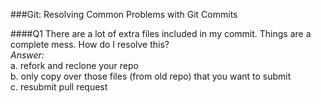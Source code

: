 ###Git:  Resolving Common Problems with Git Commits

####Q1
There are a lot of extra files included in my commit.  Things are a complete mess.  How do I resolve this?  
*Answer:*  
a.  refork and reclone your repo  
b.  only copy over those files (from old repo) that you want to submit  
c.  resubmit pull request

 
